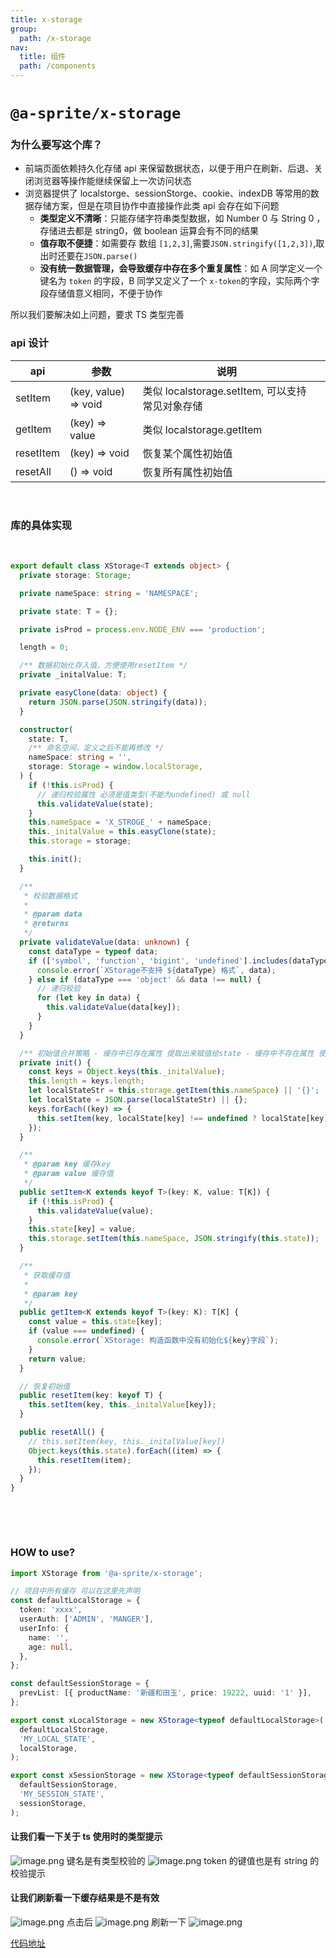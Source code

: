 ```yaml
---
title: x-storage
group:
  path: /x-storage
nav:
  title: 组件
  path: /components
---
```


# `@a-sprite/x-storage`

### 为什么要写这个库？

- 前端页面依赖持久化存储 api 来保留数据状态，以便于用户在刷新、后退、关闭浏览器等操作能继续保留上一次访问状态
- 浏览器提供了 localstorge、sessionStorge、cookie、indexDB 等常用的数据存储方案，但是在项目协作中直接操作此类 api 会存在如下问题
  - **类型定义不清晰**：只能存储字符串类型数据，如 Number 0 与 String 0 ，存储进去都是 string0，做 boolean 运算会有不同的结果
  - **值存取不便捷**：如需要存 数组 `[1,2,3]`,需要`JSON.stringify([1,2,3])`,取出时还要在`JSON.parse()`
  - **没有统一数据管理，会导致缓存中存在多个重复属性**：如 A 同学定义一个键名为 `token` 的字段，B 同学又定义了一个 `x-token`的字段，实际两个字段存储值意义相同，不便于协作

所以我们要解决如上问题，要求 TS 类型完善 ​

### api 设计

| api       | 参数                 | 说明                                            |     |
| --------- | -------------------- | ----------------------------------------------- | --- |
| setItem   | (key, value) => void | 类似 localstorage.setItem, 可以支持常见对象存储 |
| getItem   | (key) => value       | 类似 localstorage.getItem                       |     |
| resetItem | (key) => void        | 恢复某个属性初始值                              |     |
| resetAll  | () => void           | 恢复所有属性初始值                              |     |

​

### 库的具体实现

​

```ts
export default class XStorage<T extends object> {
  private storage: Storage;

  private nameSpace: string = 'NAMESPACE';

  private state: T = {};

  private isProd = process.env.NODE_ENV === 'production';

  length = 0;

  /** 数据初始化存入值，方便使用resetItem */
  private _initalValue: T;

  private easyClone(data: object) {
    return JSON.parse(JSON.stringify(data));
  }

  constructor(
    state: T,
    /** 命名空间，定义之后不能再修改 */
    nameSpace: string = '',
    storage: Storage = window.localStorage,
  ) {
    if (!this.isProd) {
      // 递归校验属性 必须是值类型(不能为undefined) 或 null
      this.validateValue(state);
    }
    this.nameSpace = 'X_STROGE_' + nameSpace;
    this._initalValue = this.easyClone(state);
    this.storage = storage;

    this.init();
  }

  /**
   * 校验数据格式
   *
   * @param data
   * @returns
   */
  private validateValue(data: unknown) {
    const dataType = typeof data;
    if (['symbol', 'function', 'bigint', 'undefined'].includes(dataType)) {
      console.error(`XStorage不支持 ${dataType} 格式`, data);
    } else if (dataType === 'object' && data !== null) {
      // 递归校验
      for (let key in data) {
        this.validateValue(data[key]);
      }
    }
  }

  /** 初始值合并策略 - 缓存中已存在属性 提取出来赋值给state - 缓存中不存在属性 使用 state 同步给缓存(一般在产品迭代中出现新设置属性会出现) */
  private init() {
    const keys = Object.keys(this._initalValue);
    this.length = keys.length;
    let localStateStr = this.storage.getItem(this.nameSpace) || '{}';
    let localState = JSON.parse(localStateStr) || {};
    keys.forEach((key) => {
      this.setItem(key, localState[key] !== undefined ? localState[key] : this._initalValue[key]);
    });
  }

  /**
   * @param key 缓存key
   * @param value 缓存值
   */
  public setItem<K extends keyof T>(key: K, value: T[K]) {
    if (!this.isProd) {
      this.validateValue(value);
    }
    this.state[key] = value;
    this.storage.setItem(this.nameSpace, JSON.stringify(this.state));
  }

  /**
   * 获取缓存值
   *
   * @param key
   */
  public getItem<K extends keyof T>(key: K): T[K] {
    const value = this.state[key];
    if (value === undefined) {
      console.error(`XStorage: 构造函数中没有初始化${key}字段`);
    }
    return value;
  }

  // 恢复初始值
  public resetItem(key: keyof T) {
    this.setItem(key, this._initalValue[key]);
  }

  public resetAll() {
    // this.setItem(key, this._initalValue[key])
    Object.keys(this.state).forEach((item) => {
      this.resetItem(item);
    });
  }
}
```

​

​

### HOW to use?

```typescript
import XStorage from '@a-sprite/x-storage';

// 项目中所有缓存 可以在这里先声明
const defaultLocalStorage = {
  token: 'xxxx',
  userAuth: ['ADMIN', 'MANGER'],
  userInfo: {
    name: '',
    age: null,
  },
};

const defaultSessionStorage = {
  prevList: [{ productName: '新疆和田玉', price: 19222, uuid: '1' }],
};

export const xLocalStorage = new XStorage<typeof defaultLocalStorage>(
  defaultLocalStorage,
  'MY_LOCAL_STATE',
  localStorage,
);

export const xSessionStorage = new XStorage<typeof defaultSessionStorage>(
  defaultSessionStorage,
  'MY_SESSION_STATE',
  sessionStorage,
);
```

#### 让我们看一下关于 ts 使用时的类型提示

![image.png](https://cdn.nlark.com/yuque/0/2022/png/247808/1642579729175-b9940f78-4d8d-4c1e-b371-2caff410ac1f.png#clientId=uc945c988-df7e-4&crop=0&crop=0&crop=1&crop=1&from=paste&height=162&id=u5d24444d&margin=%5Bobject%20Object%5D&name=image.png&originHeight=324&originWidth=1482&originalType=binary&ratio=1&rotation=0&showTitle=false&size=295074&status=done&style=none&taskId=u027da68a-962d-4c2f-9642-5ccba977a1f&title=&width=741) 键名是有类型校验的 ![image.png](https://cdn.nlark.com/yuque/0/2022/png/247808/1642579802750-d4d3002c-0c55-4bd1-891c-b2e47038703d.png#clientId=uc945c988-df7e-4&crop=0&crop=0&crop=1&crop=1&from=paste&height=188&id=u35497924&margin=%5Bobject%20Object%5D&name=image.png&originHeight=376&originWidth=1686&originalType=binary&ratio=1&rotation=0&showTitle=false&size=221661&status=done&style=none&taskId=udeae3e97-951f-4c3a-963f-8c63690d453&title=&width=843) token 的键值也是有 string 的校验提示

#### 让我们刷新看一下缓存结果是不是有效

![image.png](https://cdn.nlark.com/yuque/0/2022/png/247808/1642579978883-9b4b52a3-cf70-4728-8e05-f10d2a4a708f.png#clientId=uc945c988-df7e-4&crop=0&crop=0&crop=1&crop=1&from=paste&height=148&id=uf1b2546e&margin=%5Bobject%20Object%5D&name=image.png&originHeight=296&originWidth=480&originalType=binary&ratio=1&rotation=0&showTitle=false&size=37433&status=done&style=none&taskId=u9d31d525-9cb4-4fd5-88db-fa82877f97d&title=&width=240) 点击后 ![image.png](https://cdn.nlark.com/yuque/0/2022/png/247808/1642580005049-a27810ff-e9ef-4be6-a2a9-f62be976c2ee.png#clientId=uc945c988-df7e-4&crop=0&crop=0&crop=1&crop=1&from=paste&height=133&id=u6789ddf8&margin=%5Bobject%20Object%5D&name=image.png&originHeight=266&originWidth=484&originalType=binary&ratio=1&rotation=0&showTitle=false&size=35834&status=done&style=none&taskId=u4d40827d-0fe5-4a17-aea5-d4acaa12b6f&title=&width=242) 刷新一下 ![image.png](https://cdn.nlark.com/yuque/0/2022/png/247808/1642580026180-7254cd74-8581-4afe-a436-e5e5bedfbf1a.png#clientId=uc945c988-df7e-4&crop=0&crop=0&crop=1&crop=1&from=paste&height=137&id=u41f1d2f6&margin=%5Bobject%20Object%5D&name=image.png&originHeight=274&originWidth=512&originalType=binary&ratio=1&rotation=0&showTitle=false&size=37995&status=done&style=none&taskId=u67f2ef44-1415-4eb6-a4cd-6132fdc668c&title=&width=256)

[代码地址](https://codesandbox.io/s/throbbing-waterfall-52fre?file=/src/views/Home.tsx) ​

​
